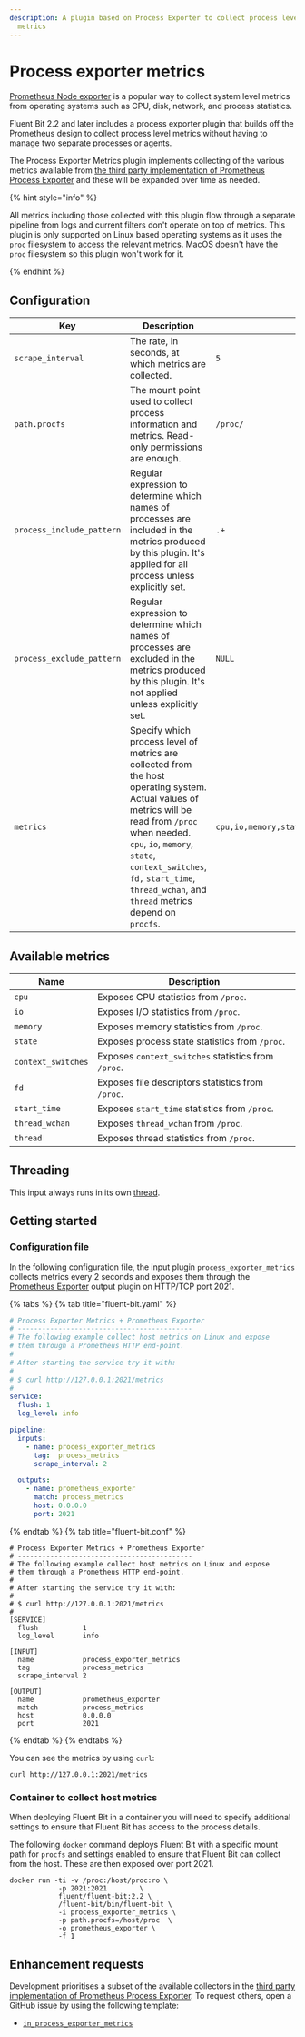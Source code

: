 ```yaml
---
description: A plugin based on Process Exporter to collect process level of metrics of system
  metrics
---
```


# Process exporter metrics

[Prometheus Node exporter](https://github.com/prometheus/node_exporter) is a popular way to collect system level metrics from operating systems such as CPU, disk, network, and process statistics.

Fluent Bit 2.2 and later includes a process exporter plugin that builds off the Prometheus design to collect process level metrics without having to manage two separate processes or agents.

The Process Exporter Metrics plugin implements collecting of the various metrics available from [the third party implementation of Prometheus Process Exporter](https://github.com/ncabatoff/process-exporter) and these will be expanded over time as needed.

{% hint style="info" %}

All metrics including those collected with this plugin flow through a separate pipeline from logs and current filters don't operate on top of metrics. This plugin is only supported on Linux based operating systems as it uses the `proc` filesystem to access the relevant metrics. MacOS doesn't have the `proc` filesystem so this plugin won't work for it.

{% endhint %}

## Configuration

| Key                       | Description                                                                                                                                                                                                                                                                           | Default                                                                  |
|---------------------------|---------------------------------------------------------------------------------------------------------------------------------------------------------------------------------------------------------------------------------------------------------------------------------------|--------------------------------------------------------------------------|
| `scrape_interval`         | The rate, in seconds, at which metrics are collected.                                                                                                                                                                                                                                 | `5`                                                                      |
| `path.procfs`             | The mount point used to collect process information and metrics. Read-only permissions are enough.                                                                                                                                                                                    | `/proc/`                                                                 |
| `process_include_pattern` | Regular expression to determine which names of processes are included in the metrics produced by this plugin. It's applied for all process unless explicitly set.                                                                                                                     | `.+`                                                                     |
| `process_exclude_pattern` | Regular expression to determine which names of processes are excluded in the metrics produced by this plugin. It's not applied unless explicitly set.                                                                                                                                 | `NULL`                                                                   |
| `metrics`                 | Specify which process level of metrics are collected from the host operating system. Actual values of metrics will be read from `/proc` when needed. `cpu`, `io`, `memory`, `state`, `context_switches`, `fd,` `start_time`, `thread_wchan`, and `thread` metrics depend on `procfs`. | `cpu,io,memory,state,context_switches,fd,start_time,thread_wchan,thread` |

## Available  metrics

| Name               | Description                                         |
|--------------------|-----------------------------------------------------|
| `cpu`              | Exposes CPU statistics from `/proc`.                |
| `io`               | Exposes I/O statistics from `/proc`.                |
| `memory`           | Exposes memory statistics from `/proc`.             |
| `state`            | Exposes process state statistics from `/proc`.      |
| `context_switches` | Exposes `context_switches` statistics from `/proc`. |
| `fd`               | Exposes file descriptors statistics from `/proc`.   |
| `start_time`       | Exposes `start_time` statistics from `/proc`.       |
| `thread_wchan`     | Exposes `thread_wchan` from `/proc`.                |
| `thread`           | Exposes thread statistics from `/proc`.             |

## Threading

This input always runs in its own [thread](../../administration/multithreading.md#inputs).

## Getting started

### Configuration file

In the following configuration file, the input plugin `process_exporter_metrics` collects metrics every 2 seconds and exposes them through the [Prometheus Exporter](../outputs/prometheus-exporter.md) output plugin on HTTP/TCP port 2021.

{% tabs %}
{% tab title="fluent-bit.yaml" %}

```yaml
# Process Exporter Metrics + Prometheus Exporter
# -------------------------------------------
# The following example collect host metrics on Linux and expose
# them through a Prometheus HTTP end-point.
#
# After starting the service try it with:
#
# $ curl http://127.0.0.1:2021/metrics
#
service:
  flush: 1
  log_level: info

pipeline:
  inputs:
    - name: process_exporter_metrics
      tag:  process_metrics
      scrape_interval: 2

  outputs:
    - name: prometheus_exporter
      match: process_metrics
      host: 0.0.0.0
      port: 2021
```

{% endtab %}
{% tab title="fluent-bit.conf" %}

```text
# Process Exporter Metrics + Prometheus Exporter
# -------------------------------------------
# The following example collect host metrics on Linux and expose
# them through a Prometheus HTTP end-point.
#
# After starting the service try it with:
#
# $ curl http://127.0.0.1:2021/metrics
#
[SERVICE]
  flush           1
  log_level       info

[INPUT]
  name            process_exporter_metrics
  tag             process_metrics
  scrape_interval 2

[OUTPUT]
  name            prometheus_exporter
  match           process_metrics
  host            0.0.0.0
  port            2021
```

{% endtab %}
{% endtabs %}

You can see the metrics by using `curl`:

```shell
curl http://127.0.0.1:2021/metrics
```

### Container to collect host metrics

When deploying Fluent Bit in a container you will need to specify additional settings to ensure that Fluent Bit has access to the process details.

The following `docker` command deploys Fluent Bit with a specific mount path for `procfs` and settings enabled to ensure that Fluent Bit can collect from the host. These are then exposed over port 2021.

```shell
docker run -ti -v /proc:/host/proc:ro \
            -p 2021:2021        \
            fluent/fluent-bit:2.2 \
            /fluent-bit/bin/fluent-bit \
            -i process_exporter_metrics \
            -p path.procfs=/host/proc  \
            -o prometheus_exporter \
            -f 1
```

## Enhancement requests

Development prioritises a subset of the available collectors in the [third party implementation of Prometheus Process Exporter](https://github.com/ncabatoff/process-exporter). To request others, open a GitHub issue by using the following template:

- [`in_process_exporter_metrics`](https://github.com/fluent/fluent-bit/issues/new?assignees=\&labels=\&template=feature_request.md\&title=in_process_exporter_metrics:%20add%20ABC%20collector)
